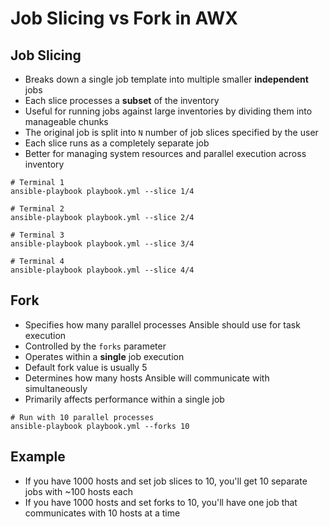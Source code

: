 # Job Slicing vs Fork in AWX

## Job Slicing
- Breaks down a single job template into multiple smaller **independent** jobs
- Each slice processes a **subset** of the inventory
- Useful for running jobs against large inventories by dividing them into manageable chunks
- The original job is split into `N` number of job slices specified by the user
- Each slice runs as a completely separate job
- Better for managing system resources and parallel execution across inventory

```
# Terminal 1
ansible-playbook playbook.yml --slice 1/4

# Terminal 2
ansible-playbook playbook.yml --slice 2/4

# Terminal 3
ansible-playbook playbook.yml --slice 3/4

# Terminal 4
ansible-playbook playbook.yml --slice 4/4
```

## Fork
- Specifies how many parallel processes Ansible should use for task execution
- Controlled by the `forks` parameter
- Operates within a **single** job execution
- Default fork value is usually 5
- Determines how many hosts Ansible will communicate with simultaneously
- Primarily affects performance within a single job


```
# Run with 10 parallel processes
ansible-playbook playbook.yml --forks 10
```

## Example
- If you have 1000 hosts and set job slices to 10, you'll get 10 separate jobs with ~100 hosts each
- If you have 1000 hosts and set forks to 10, you'll have one job that communicates with 10 hosts at a time

